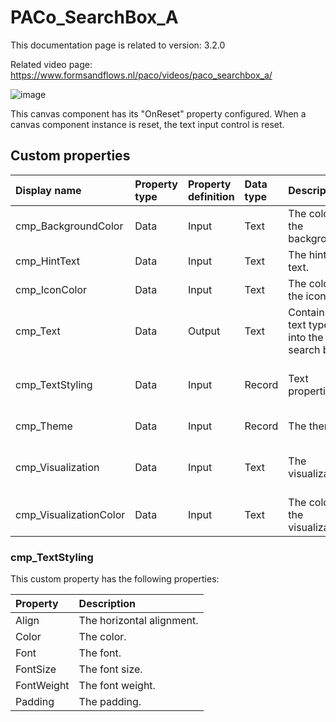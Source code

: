 # PACo_SearchBox_A

This documentation page is related to version: 3.2.0

Related video page: https://www.formsandflows.nl/paco/videos/paco_searchbox_a/

![image](https://github.com/formsandflows/PACo/assets/35654198/98e938bd-45cc-44f2-abdc-7ffcc0ca5aa0)

This canvas component has its "OnReset" property configured. When a canvas component instance is reset, the text input control is reset.

## Custom properties

| Display name | Property type | Property definition | Data type | Description | Memo
| :--- | :--- | :--- | :--- | :--- | :--- |
| cmp_BackgroundColor | Data | Input | Text | The color of the background. | |
| cmp_HintText | Data | Input | Text | The hint text. | |
| cmp_IconColor | Data | Input | Text | The color of the icons. | |
| cmp_Text | Data | Output | Text | Contains the text typed into the search box. | |
| cmp_TextStyling | Data | Input | Record | Text properties. | See the documention about cmp_TextStyling below. |
| cmp_Theme | Data | Input | Record | The theme. | See the documention on theming. |
| cmp_Visualization | Data | Input | Text | The visualization. | See the documention of PACo canvas component PACo_Visualization_A. |
| cmp_VisualizationColor | Data | Input | Text | The color of the visualization. | |

### cmp_TextStyling
This custom property has the following properties:

| Property | Description |
| :--- | :--- |
| Align | The horizontal alignment. |
| Color | The color. |
| Font | The font. |
| FontSize | The font size. |
| FontWeight | The font weight. |
| Padding | The padding. |
